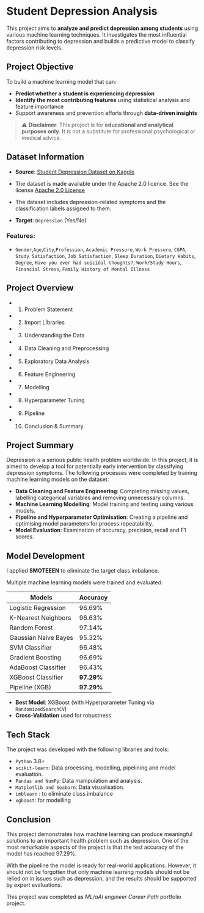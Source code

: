 #  Student Depression Analysis

This project aims to **analyze and predict depression among students** using various machine learning techniques. It investigates the most influential factors contributing to depression and builds a predictive model to classify depression risk levels.

## Project Objective

To build a machine learning model that can:
- **Predict whether a student is experiencing depression**
- **Identify the most contributing features** using statistical analysis and feature importance
- Support awareness and prevention efforts through **data-driven insights**

> ⚠️ **Disclaimer**: This project is for **educational and analytical purposes only**. It is not a substitute for professional psychological or medical advice.

## Dataset Information

- **Source**: [Student Depression Dataset on Kaggle](https://www.kaggle.com/datasets/hopesb/student-depression-dataset)

- The dataset is made available under the Apache 2.0 licence. See the license [Apache 2.0 License](https://www.apache.org/licenses/LICENSE-2.0)

- The dataset includes depression-related symptoms and the classification labels assigned to them.


- **Target**: `Depression` (Yes/No)

### Features:
-  `Gender`,`Age`,`City`,`Profession`, `Academic Pressure`, `Work Pressure`, `CGPA`, `Study Satisfaction`, `Job Satisfaction`, `Sleep Duration`, `Dietary Habits`, `Degree`, `Have you ever had suicidal thoughts?`, `Work/Study Hours`, `Financial Stress`, `Family History of Mental Illness`

## Project Overview

- 1. Problem Statement
- 2. Import Lİbraries
- 3. Understanding the Data
- 4. Data Cleaning and Preprocessing
- 5. Exploratory Data Analysis
- 6. Feature Engineering
- 7. Modelling
- 8. Hyperparameter Tuning
- 9. Pipeline
- 10. Conclusion & Summary

## Project Summary

Depression is a serious public health problem worldwide. In this project, it is aimed to develop a tool for potentially early intervention by classifying depression symptoms. The following processes were completed by training machine learning models on the dataset:

- **Data Cleaning and Feature Engineering**: Completing missing values, labelling categorical variables and removing unnecessary columns.
- **Machine Learning Modelling**: Model training and testing using various models.
- **Pipeline and Hyperparameter Optimisation**: Creating a pipeline and optimising model parameters for process repeatability.
- **Model Evaluation**: Examination of accuracy, precision, recall and F1 scores.


## Model Development

I applied **SMOTEEEN** to eliminate the target class imbalance.

Multiple machine learning models were trained and evaluated:

| Models                  | Accuracy   |
|------------------------ |------------|
| Logistic Regression     | 96.69%     |
| K-Nearest Neighbors     | 96.63%     |
| Random Forest           | 97.14%     |
| Gaussian Naive Bayes    | 95.32%     |
| SVM Classifier          | 96.48%     |
| Gradient Boosting       | 96.69%     |
| AdaBoost Classifier     | 96.43%     |
| XGBoost Classifier      | **97.29%** |
| Pipeline (XGB)          | **97.29%** |

- **Best Model**: XGBoost (with Hyperparameter Tuning via `RandomizedSearchCV`)
- **Cross-Validation** used for robustness


## Tech Stack

The project was developed with the following libraries and tools:

- `Python` 3.8+
- `scikit-learn`: Data processing, modelling, pipelining and model evaluation.
- `Pandas and NumPy`: Data manipulation and analysis.
- `Matplotlib and Seaborn`: Data visualisation.
- `imblearn` : to eliminate class imbalance
- `xgboost`: for modelling

## Conclusion

This project demonstrates how machine learning can produce meaningful solutions to an important health problem such as depression. One of the most remarkable aspects of the project is that the test accuracy of the model has reached 97.29%.

With the pipeline the model is ready for real-world applications. However, it should not be forgotten that only machine learning models should not be relied on in issues such as depression, and the results should be supported by expert evaluations.

This project was completed as *ML/aAI engineer Career Path* portfolio project.